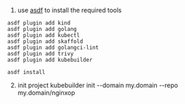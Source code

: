 




1. use [asdf](https://asdf-vm.com/) to install the required tools

```
asdf plugin add kind
asdf plugin add golang
asdf plugin add kubectl
asdf plugin add skaffold
asdf plugin add golangci-lint
asdf plugin add trivy
asdf plugin add kubebuilder

asdf install
```


2. init project
kubebuilder init --domain my.domain --repo my.domain/nginxop








